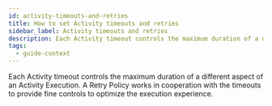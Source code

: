 ```yaml
---
id: activity-timeouts-and-retries
title: How to set Activity timeouts and retries
sidebar_label: Activity timeouts and retries
description: Each Activity timeout controls the maximum duration of a different aspect of an Activity Execution.
tags:
  - guide-context
---
```


Each Activity timeout controls the maximum duration of a different aspect of an Activity Execution.
A Retry Policy works in cooperation with the timeouts to provide fine controls to optimize the execution experience.
